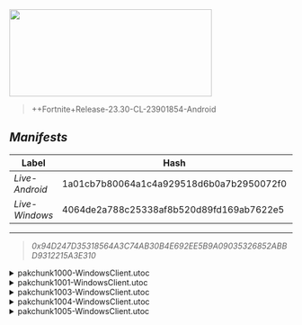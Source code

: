 <div style="pointer-events: none">
  <img style="pointer-events: none" src="https://raw.githubusercontent.com/Tectors/Archive/master/.github/source/dependents/gen.25.00.svg" width="360" height="155">
<div>

 >  
  
  > ++Fortnite+Release-23.30-CL-23901854-Android

## *Manifests*
| Label | Hash | Route |
| - | - | - |
| *Live-Android* | 1a01cb7b80064a1c4a929518d6b0a7b2950072f0 | [mXdYBF1XEEM6gbRkIUeKNjuXFnzbDQ](https://github.com/Tectors/Archive/blob/master/manifests/mXdYBF1XEEM6gbRkIUeKNjuXFnzbDQ.manifest) |
| *Live-Windows* | 4064de2a788c25338af8b520d89fd169ab7622e5 | [gY2susW1j64QkJwtl0eXncvfNFiojA](https://github.com/Tectors/Archive/blob/master/manifests/gY2susW1j64QkJwtl0eXncvfNFiojA.manifest) |

---

> *0x94D247D35318564A3C74AB30B4E692EE5B9A09035326852ABBD9312215A3E310*

<details>
  <summary>pakchunk1000-WindowsClient.utoc</summary>

 > 
    0x06DEF9D1B2D8F1AF386A2F79110DC95844908F98F3E417F92C8B6900392C0F9A

  <img src="https://raw.githubusercontent.com/Tectors/Archive/master/.github/source/dependents/referred/Spray_FearlessFlight.svg" width="100"> <img src="https://raw.githubusercontent.com/Tectors/Archive/master/.github/source/dependents/referred/MusicPack_179_FearlessFlight.svg" width="100"> 
</details>

<details>
  <summary>pakchunk1001-WindowsClient.utoc</summary>

 > 
    0x51803CE773B3E1BCC21E85D4EF70842C9CDE7C9E04135563C045225ED8BCC67B

  <img src="https://raw.githubusercontent.com/Tectors/Archive/master/.github/source/dependents/referred/Wrap_Pencil.svg" width="100"> <img src="https://raw.githubusercontent.com/Tectors/Archive/master/.github/source/dependents/referred/Pickaxe_PencilCherry.svg" width="100"> <img src="https://raw.githubusercontent.com/Tectors/Archive/master/.github/source/dependents/referred/LoadingScreen_PencilSet.svg" width="100"> <img src="https://raw.githubusercontent.com/Tectors/Archive/master/.github/source/dependents/referred/Character_Pencil_Raspberry.svg" width="100"> <img src="https://raw.githubusercontent.com/Tectors/Archive/master/.github/source/dependents/referred/Character_Pencil_Pear.svg" width="100"> <img src="https://raw.githubusercontent.com/Tectors/Archive/master/.github/source/dependents/referred/Character_Pencil_Mango.svg" width="100"> <img src="https://raw.githubusercontent.com/Tectors/Archive/master/.github/source/dependents/referred/Character_Pencil_Lime.svg" width="100"> <img src="https://raw.githubusercontent.com/Tectors/Archive/master/.github/source/dependents/referred/Character_Pencil_Kiwi.svg" width="100"> <img src="https://raw.githubusercontent.com/Tectors/Archive/master/.github/source/dependents/referred/Character_Pencil_Guava.svg" width="100"> <img src="https://raw.githubusercontent.com/Tectors/Archive/master/.github/source/dependents/referred/Character_Pencil_Grape.svg" width="100"> <img src="https://raw.githubusercontent.com/Tectors/Archive/master/.github/source/dependents/referred/Character_Pencil_Fig.svg" width="100"> <img src="https://raw.githubusercontent.com/Tectors/Archive/master/.github/source/dependents/referred/Character_Pencil_Cherry.svg" width="100"> <img src="https://raw.githubusercontent.com/Tectors/Archive/master/.github/source/dependents/referred/Character_Pencil_Apple.svg" width="100"> <img src="https://raw.githubusercontent.com/Tectors/Archive/master/.github/source/dependents/referred/Backpack_PencilCherry.svg" width="100"> 
</details>

<details>
  <summary>pakchunk1003-WindowsClient.utoc</summary>

 > 
    0xFFEE2D694F136117B5E0E854B7671EBE852A50E87A69DA36856BB8E4527EEF20

  <img src="https://raw.githubusercontent.com/Tectors/Archive/master/.github/source/dependents/referred/Pickaxe_FearlessFlightMenaceUniversal.svg" width="100"> <img src="https://raw.githubusercontent.com/Tectors/Archive/master/.github/source/dependents/referred/LoadingScreen_FearlessFlight.svg" width="100"> <img src="https://raw.githubusercontent.com/Tectors/Archive/master/.github/source/dependents/referred/Character_FearlessFlightMenace.svg" width="100"> <img src="https://raw.githubusercontent.com/Tectors/Archive/master/.github/source/dependents/referred/Character_FearlessFlightHero.svg" width="100"> <img src="https://raw.githubusercontent.com/Tectors/Archive/master/.github/source/dependents/referred/Backpack_FearlessFlightMenace.svg" width="100"> <img src="https://raw.githubusercontent.com/Tectors/Archive/master/.github/source/dependents/referred/Backpack_FearlessFlightHero.svg" width="100"> 
</details>

<details>
  <summary>pakchunk1004-WindowsClient.utoc</summary>

 > 
    0x1CD8F98A71A4D7FDA1F5FD2BE3E4863CF63DB7AF5E3B04BAC345C6C694D53933

  <img src="https://raw.githubusercontent.com/Tectors/Archive/master/.github/source/dependents/referred/Spray_FearlessWeb.svg" width="100"> <img src="https://raw.githubusercontent.com/Tectors/Archive/master/.github/source/dependents/referred/Pickaxe_FearlessFlightHero.svg" width="100"> <img src="https://raw.githubusercontent.com/Tectors/Archive/master/.github/source/dependents/referred/Emoji_S24_FearlessWeb2.svg" width="100"> <img src="https://raw.githubusercontent.com/Tectors/Archive/master/.github/source/dependents/referred/Emoji_S24_FearlessWeb.svg" width="100"> <img src="https://raw.githubusercontent.com/Tectors/Archive/master/.github/source/dependents/referred/EID_FearlessFlight.svg" width="100"> 
</details>

<details>
  <summary>pakchunk1005-WindowsClient.utoc</summary>

 > 
    0x5F149D17C16F53A4CF98C8366452DCC4F5C5CA89B7B3921C0E9485CFCADC75F4

  <img src="https://raw.githubusercontent.com/Tectors/Archive/master/.github/source/dependents/referred/EID_Devotion.svg" width="100"> 
</details>

